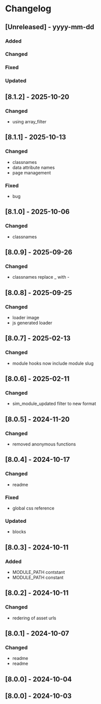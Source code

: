 # Changelog
## [Unreleased] - yyyy-mm-dd

### Added

### Changed

### Fixed

### Updated

## [8.1.2] - 2025-10-20


### Changed
- using array_filter

## [8.1.1] - 2025-10-13


### Changed
- classnames
- data attribute names
- page management

### Fixed
- bug

## [8.1.0] - 2025-10-06


### Changed
- classnames

## [8.0.9] - 2025-09-26


### Changed
- classnames replace _ with -

## [8.0.8] - 2025-09-25


### Changed
- loader image
- js generated loader

## [8.0.7] - 2025-02-13


### Changed
- module hooks now include module slug

## [8.0.6] - 2025-02-11


### Changed
- sim_module_updated filter to new format

## [8.0.5] - 2024-11-20


### Changed
- removed anonymous functions

## [8.0.4] - 2024-10-17


### Changed
- readme

### Fixed
- global css reference

### Updated
- blocks

## [8.0.3] - 2024-10-11


### Added
- MODULE_PATH contstant
- MODULE_PATH constant

## [8.0.2] - 2024-10-11


### Changed
- redering of asset urls

## [8.0.1] - 2024-10-07


### Changed
- readme
- readme

## [8.0.0] - 2024-10-04


## [8.0.0] - 2024-10-03
